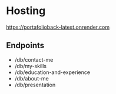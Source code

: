 # Hosting
https://portafolioback-latest.onrender.com

## Endpoints
- /db/contact-me
- /db/my-skills
- /db/education-and-experience
- /db/about-me
- /db/presentation
  
